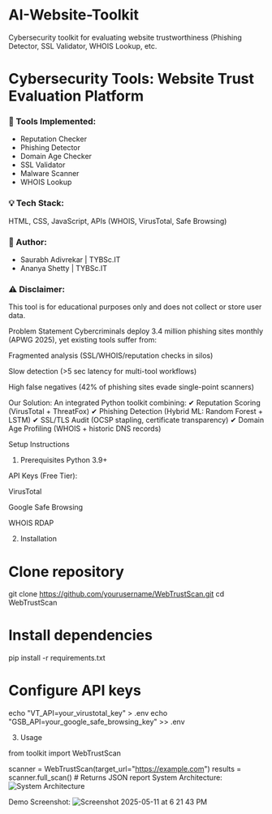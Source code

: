 # AI-Website-Toolkit
Cybersecurity toolkit for evaluating website trustworthiness (Phishing Detector, SSL Validator, WHOIS Lookup, etc.
# Cybersecurity Tools: Website Trust Evaluation Platform

### 🔐 Tools Implemented:
- Reputation Checker
- Phishing Detector
- Domain Age Checker
- SSL Validator
- Malware Scanner
- WHOIS Lookup

### 💡 Tech Stack:
HTML, CSS, JavaScript, APIs (WHOIS, VirusTotal, Safe Browsing)

### 📌 Author:
- Saurabh Adivrekar | TYBSc.IT 
- Ananya Shetty | TYBSc.IT 

### ⚠️ Disclaimer:
This tool is for educational purposes only and does not collect or store user data.

Problem Statement
Cybercriminals deploy 3.4 million phishing sites monthly (APWG 2025), yet existing tools suffer from:

Fragmented analysis (SSL/WHOIS/reputation checks in silos)

Slow detection (>5 sec latency for multi-tool workflows)

High false negatives (42% of phishing sites evade single-point scanners)

Our Solution:
An integrated Python toolkit combining:
✔ Reputation Scoring (VirusTotal + ThreatFox)
✔ Phishing Detection (Hybrid ML: Random Forest + LSTM)
✔ SSL/TLS Audit (OCSP stapling, certificate transparency)
✔ Domain Age Profiling (WHOIS + historic DNS records)

Setup Instructions
1. Prerequisites
Python 3.9+

API Keys (Free Tier):

VirusTotal

Google Safe Browsing

WHOIS RDAP

2. Installation

# Clone repository
git clone https://github.com/yourusername/WebTrustScan.git
cd WebTrustScan

# Install dependencies
pip install -r requirements.txt

# Configure API keys
echo "VT_API=your_virustotal_key" > .env
echo "GSB_API=your_google_safe_browsing_key" >> .env

3. Usage

from toolkit import WebTrustScan

scanner = WebTrustScan(target_url="https://example.com")
results = scanner.full_scan()  # Returns JSON report
  System Architecture:
 ![System Architecture](https://github.com/user-attachments/assets/019f62af-af81-498e-82a7-cd517821d0ff)

Demo Screenshot:
![Screenshot 2025-05-11 at 6 21 43 PM](https://github.com/user-attachments/assets/6c2cff44-3f91-43e5-a952-007099ebea8b)
